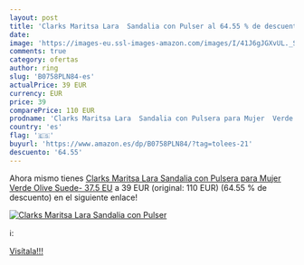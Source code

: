 ```yaml
---
layout: post
title: 'Clarks Maritsa Lara  Sandalia con Pulser al 64.55 % de descuento'
date: 
image: 'https://images-eu.ssl-images-amazon.com/images/I/41J6gJGXvUL._SL200_.jpg'
comments: true
category: ofertas
author: ring
slug: 'B0758PLN84-es'
actualPrice: 39 EUR
currency: EUR
price: 39
comparePrice: 110 EUR
prodname: 'Clarks Maritsa Lara  Sandalia con Pulsera para Mujer  Verde  Olive Suede-   37.5 EU'
country: 'es'
flag: '🇪🇸'
buyurl: 'https://www.amazon.es/dp/B0758PLN84/?tag=tolees-21'
descuento: '64.55'
---
```


Ahora mismo tienes [Clarks Maritsa Lara  Sandalia con Pulsera para Mujer  Verde  Olive Suede-   37.5 EU](https://www.amazon.es/dp/B0758PLN84/?tag=tolees-21) a 39 EUR (original: 110 EUR) (64.55 %  de descuento) en el siguiente enlace!

[![Clarks Maritsa Lara  Sandalia con Pulser](https://images-eu.ssl-images-amazon.com/images/I/41J6gJGXvUL._SL200_.jpg)](https://www.amazon.es/dp/B0758PLN84/?tag=tolees-21)

ℹ️:


[Visítala!!!](https://www.amazon.es/dp/B0758PLN84/?tag=tolees-21)
